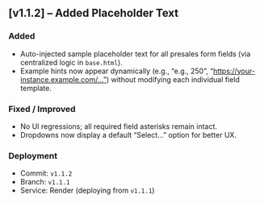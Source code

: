 ## [v1.1.2] – Added Placeholder Text
### Added
- Auto-injected sample placeholder text for all presales form fields (via centralized logic in `base.html`).
- Example hints now appear dynamically (e.g., “e.g., 250”, “https://your-instance.example.com/...”) without modifying each individual field template.

### Fixed / Improved
- No UI regressions; all required field asterisks remain intact.
- Dropdowns now display a default “Select…” option for better UX.

### Deployment
- Commit: `v1.1.2`
- Branch: `v1.1.1`
- Service: Render (deploying from `v1.1.1`)
